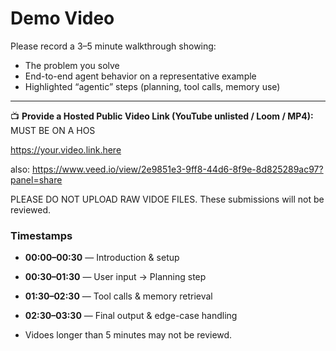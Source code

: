 # Demo Video



Please record a 3–5 minute walkthrough showing:

- The problem you solve  
- End-to-end agent behavior on a representative example  
- Highlighted “agentic” steps (planning, tool calls, memory use)

---

📺 **Provide a Hosted Public Video Link (YouTube unlisted / Loom / MP4):**  MUST BE ON A HOS

https://your.video.link.here

also: https://www.veed.io/view/2e9851e3-9ff8-44d6-8f9e-8d825289ac97?panel=share


PLEASE DO NOT UPLOAD RAW VIDOE FILES. These submissions will not be reviewed.

### Timestamps

- **00:00–00:30** — Introduction & setup  
- **00:30–01:30** — User input → Planning step  
- **01:30–02:30** — Tool calls & memory retrieval  
- **02:30–03:30** — Final output & edge-case handling

- Vidoes longer than 5 minutes may not be reviewd. 
